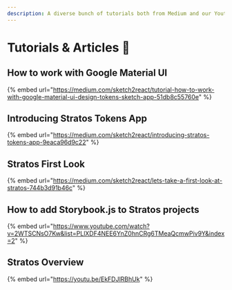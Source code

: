 ```yaml
---
description: A diverse bunch of tutorials both from Medium and our Youtube.
---
```


# Tutorials & Articles 📘

## How to work with Google Material UI

{% embed url="https://medium.com/sketch2react/tutorial-how-to-work-with-google-material-ui-design-tokens-sketch-app-51db8c55760e" %}



## Introducing Stratos Tokens App

{% embed url="https://medium.com/sketch2react/introducing-stratos-tokens-app-9eaca96d9c22" %}



## Stratos First Look

{% embed url="https://medium.com/sketch2react/lets-take-a-first-look-at-stratos-744b3d91b46c" %}

## How to add Storybook.js to Stratos projects

{% embed url="https://www.youtube.com/watch?v=2WTSCNsO7Kw&list=PLlXDF4NEE6YnZ0hnCRg6TMeaQcmwPiv9Y&index=2" %}

## Stratos Overview

{% embed url="https://youtu.be/EkFDJlRBhUk" %}



